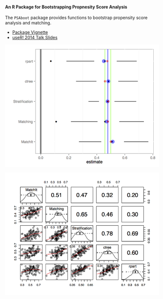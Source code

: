 #### An R Package for Bootstrapping Propnesity Score Analysis

The `PSAboot` package provides functions to bootstrap propensity score analysis and matching.

* [Package Vignette](vignettes/PSAboot.md)
* [useR! 2014 Talk Slides](Slides/Slides.pdf)

![Boxplot](Slides/figures/Slides-PSAbootBoxplotTufte.png)

![Matrixplot](Slides/figures/Slides-PSAbootMatrixplot.png)
